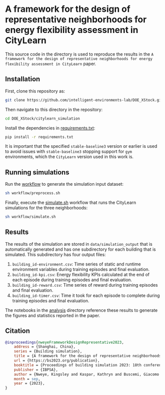 # A framework for the design of representative neighborhoods for energy flexibility assessment in CityLearn
This source code in the directory is used to reproduce the results in the `A framework for the design of representative neighborhoods for energy flexibility assessment in CityLearn` paper.

## Installation
First, clone this repository as:
```bash
git clone https://github.com/intelligent-environments-lab/DOE_XStock.git
```

Then navigate to this directory in the repository:
```bash
cd DOE_XStock/citylearn_simulation
```

Install the dependencies in [requirements.txt](requirements.txt):
```bash
pip install -r requirements.txt
```

It is important that the specified `stable-baseline3` version or earlier is used to avoid issues with `stable-baseline3` stopping support for `gym` environments, which the `CityLearn` version used in this work is.

## Running simulations
Run the [workflow](workflow/preprocess.sh) to generate the simulation input dataset:
```bash
sh workflow/preprocess.sh
```

Finally, execute the [simulate.sh](workflow/simulate.sh) workflow that runs the CityLearn simulations for the three neighborhoods:
```bash
sh workflow/simulate.sh
```

## Results
The results of the simulation are stored in `data/simulation_output` that is automatically generated and has one subdirectory for each building that is simulated. This subdirectory has four output files:
1. `building_id-environment.csv`: Time series of static and runtime environment variables during training episodes and final evaluation.
2. `building_id-kpi.csv`: Energy flexibility KPIs calculated at the end of each episode during training episodes and final evaluation.
3. `building_id-reward.csv`: Time series of reward during training episodes and final evaluation.
4. `building_id-timer.csv`: Time it took for each episode to complete during training episodes and final evaluation.

The notebooks in the [analysis](analysis) directory reference these results to generate the figures and statistics reported in the paper.

## Citation
```bibtex
@inproceedings{nweyeFrameworkDesignRepresentative2023,
	address = {Shanghai, China},
	series = {Building simulation},
	title = {A framework for the design of representative neighborhoods for energy flexibility assessment in {CityLearn}},
	url = {https://bs2023.org/publication},
	booktitle = {Proceedings of building simulation 2023: 18th conference of {IBPSA}},
	publisher = {IBPSA},
	author = {Nweye, Kingsley and Kaspar, Kathryn and Buscemi, Giacomo and Pinto, Giuseppe and Li, Han and Hong, Tianzhen and Ouf, Mohamed and Capozzoli, Alfonso and Nagy, Zoltan},
	month = sep,
	year = {2023},
}
```



